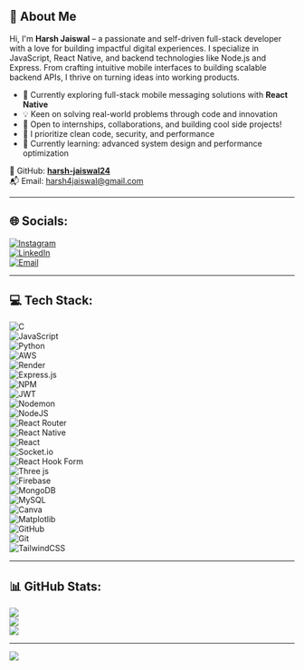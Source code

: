 ## 👋 About Me

Hi, I'm **Harsh Jaiswal** – a passionate and self-driven full-stack developer with a love for building impactful digital experiences. I specialize in JavaScript, React Native, and backend technologies like Node.js and Express. From crafting intuitive mobile interfaces to building scalable backend APIs, I thrive on turning ideas into working products.

- 🚀 Currently exploring full-stack mobile messaging solutions with **React Native**
- 💡 Keen on solving real-world problems through code and innovation
- 🎯 Open to internships, collaborations, and building cool side projects!
- 🔐 I prioritize clean code, security, and performance
- 🌱 Currently learning: advanced system design and performance optimization

📌 GitHub: [**harsh-jaiswal24**](https://github.com/harsh-jaiswal24)  
📬 Email: [harsh4jaiswal@gmail.com](mailto:harsh4jaiswal@gmail.com)

---

## 🌐 Socials:
[![Instagram](https://img.shields.io/badge/Instagram-%23E4405F.svg?logo=Instagram&logoColor=white)](https://instagram.com/harsh_jais2005)  
[![LinkedIn](https://img.shields.io/badge/LinkedIn-%230077B5.svg?logo=linkedin&logoColor=white)](https://linkedin.com/in/harsh-jaiswal-93755a2a7/)  
[![Email](https://img.shields.io/badge/Email-D14836?logo=gmail&logoColor=white)](mailto:harsh4jaiswal@gmail.com)

---

## 💻 Tech Stack:
![C](https://img.shields.io/badge/c-%2300599C.svg?style=for-the-badge&logo=c&logoColor=white)  
![JavaScript](https://img.shields.io/badge/javascript-%23323330.svg?style=for-the-badge&logo=javascript&logoColor=%23F7DF1E)  
![Python](https://img.shields.io/badge/python-3670A0?style=for-the-badge&logo=python&logoColor=ffdd54)  
![AWS](https://img.shields.io/badge/AWS-%23FF9900.svg?style=for-the-badge&logo=amazon-aws&logoColor=white)  
![Render](https://img.shields.io/badge/Render-%46E3B7.svg?style=for-the-badge&logo=render&logoColor=white)  
![Express.js](https://img.shields.io/badge/express.js-%23404d59.svg?style=for-the-badge&logo=express&logoColor=%2361DAFB)  
![NPM](https://img.shields.io/badge/NPM-%23CB3837.svg?style=for-the-badge&logo=npm&logoColor=white)  
![JWT](https://img.shields.io/badge/JWT-black?style=for-the-badge&logo=JSON%20web%20tokens)  
![Nodemon](https://img.shields.io/badge/NODEMON-%23323330.svg?style=for-the-badge&logo=nodemon&logoColor=%BBDEAD)  
![NodeJS](https://img.shields.io/badge/node.js-6DA55F?style=for-the-badge&logo=node.js&logoColor=white)  
![React Router](https://img.shields.io/badge/React_Router-CA4245?style=for-the-badge&logo=react-router&logoColor=white)  
![React Native](https://img.shields.io/badge/react_native-%2320232a.svg?style=for-the-badge&logo=react&logoColor=%2361DAFB)  
![React](https://img.shields.io/badge/react-%2320232a.svg?style=for-the-badge&logo=react&logoColor=%2361DAFB)  
![Socket.io](https://img.shields.io/badge/Socket.io-black?style=for-the-badge&logo=socket.io&badgeColor=010101)  
![React Hook Form](https://img.shields.io/badge/React%20Hook%20Form-%23EC5990.svg?style=for-the-badge&logo=reacthookform&logoColor=white)  
![Three js](https://img.shields.io/badge/threejs-black?style=for-the-badge&logo=three.js&logoColor=white)  
![Firebase](https://img.shields.io/badge/firebase-a08021?style=for-the-badge&logo=firebase&logoColor=ffcd34)  
![MongoDB](https://img.shields.io/badge/MongoDB-%234ea94b.svg?style=for-the-badge&logo=mongodb&logoColor=white)  
![MySQL](https://img.shields.io/badge/mysql-4479A1.svg?style=for-the-badge&logo=mysql&logoColor=white)  
![Canva](https://img.shields.io/badge/Canva-%2300C4CC.svg?style=for-the-badge&logo=Canva&logoColor=white)  
![Matplotlib](https://img.shields.io/badge/Matplotlib-%23ffffff.svg?style=for-the-badge&logo=Matplotlib&logoColor=black)  
![GitHub](https://img.shields.io/badge/github-%23121011.svg?style=for-the-badge&logo=github&logoColor=white)  
![Git](https://img.shields.io/badge/git-%23F05033.svg?style=for-the-badge&logo=git&logoColor=white)  
![TailwindCSS](https://img.shields.io/badge/tailwindcss-%2338B2AC.svg?style=for-the-badge&logo=tailwind-css&logoColor=white)

---

## 📊 GitHub Stats:

![](https://github-readme-stats.vercel.app/api?username=harsh-jaiswal24&theme=dark&hide_border=false&include_all_commits=true&count_private=true)  
![](https://nirzak-streak-stats.vercel.app/?user=harsh-jaiswal24&theme=dark&hide_border=false)  
![](https://github-readme-stats.vercel.app/api/top-langs/?username=harsh-jaiswal24&theme=dark&hide_border=false&layout=compact)

---

[![](https://visitcount.itsvg.in/api?id=harsh-jaiswal24&icon=0&color=0)](https://visitcount.itsvg.in)

<!-- Proudly created with GPRM ( https://gprm.itsvg.in ) -->
